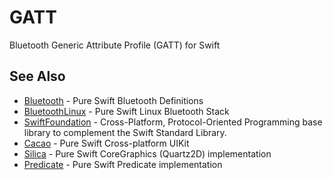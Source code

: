 # GATT

Bluetooth Generic Attribute Profile (GATT) for Swift

## See Also

- [Bluetooth](https://github.com/PureSwift/Bluetooth) - Pure Swift Bluetooth Definitions
- [BluetoothLinux](https://github.com/PureSwift/BluetoothLinux) - Pure Swift Linux Bluetooth Stack
- [SwiftFoundation](https://github.com/PureSwift/SwiftFoundation) - Cross-Platform, Protocol-Oriented Programming base library to complement the Swift Standard Library.
- [Cacao](https://github.com/PureSwift/Cacao) - Pure Swift Cross-platform UIKit
- [Silica](https://github.com/PureSwift/Silica) - Pure Swift CoreGraphics (Quartz2D) implementation
- [Predicate](https://github.com/PureSwift/Predicate) - Pure Swift Predicate implementation 
